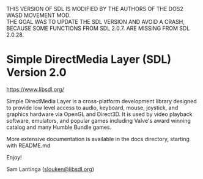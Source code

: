 THIS VERSION OF SDL IS MODIFIED BY THE AUTHORS OF THE DOS2 WASD MOVEMENT MOD.  
THE GOAL WAS TO UPDATE THE SDL VERSION AND AVOID A CRASH, BECAUSE SOME FUNCTIONS FROM SDL 2.0.7.
ARE MISSING FROM SDL 2.0.28.

# Simple DirectMedia Layer (SDL) Version 2.0

https://www.libsdl.org/

Simple DirectMedia Layer is a cross-platform development library designed
to provide low level access to audio, keyboard, mouse, joystick, and graphics
hardware via OpenGL and Direct3D. It is used by video playback software,
emulators, and popular games including Valve's award winning catalog
and many Humble Bundle games.

More extensive documentation is available in the docs directory, starting
with README.md

Enjoy!

Sam Lantinga (slouken@libsdl.org)
